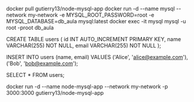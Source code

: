docker pull gutierry13/node-mysql-app
docker run -d --name mysql --network my-network -e MYSQL_ROOT_PASSWORD=root -e MYSQL_DATABASE=db_aula mysql:latest
docker exec -it mysql mysql -u root -proot db_aula

CREATE TABLE users (
    id INT AUTO_INCREMENT PRIMARY KEY,
    name VARCHAR(255) NOT NULL,
    email VARCHAR(255) NOT NULL
);

INSERT INTO users (name, email) VALUES ('Alice', 'alice@example.com'), ('Bob', 'bob@example.com');


SELECT * FROM users;

docker run -d --name node-mysql-app --network my-network -p 3000:3000 gutierry13/node-mysql-app
